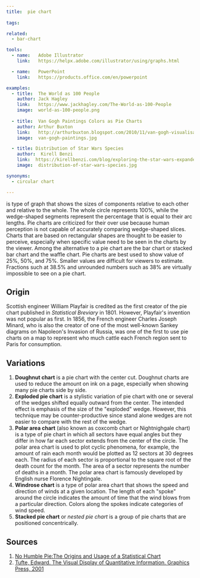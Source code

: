 ```yaml
---
title:  pie chart
  
tags:

related:
  - bar-chart

tools:
  - name:   Adobe Illustrator
    link:   https://helpx.adobe.com/illustrator/using/graphs.html

  - name:   PowerPoint
    link:   https://products.office.com/en/powerpoint

examples:
  - title:  The World as 100 People
    author: Jack Hagley
    link:   https://www.jackhagley.com/The-World-as-100-People
    image:  world-as-100-people.png
    
  - title:  Van Gogh Paintings Colors as Pie Charts
    author: Arthur Buxton 
    link:   http://arthurbuxton.blogspot.com/2010/11/van-gogh-visualisation.html
    image:  van-gogh-paintings.jpg

  - title: Distribution of Star Wars Species
    author:  Kirell Benzi
    link:  https://kirellbenzi.com/blog/exploring-the-star-wars-expanded-universe/
    image:  distribution-of-star-wars-species.jpg

synonyms: 
  - circular chart

---
```


is type of graph that shows the sizes of components relative to each other and relative to the whole. The whole circle represents 100%, while the wedge-shaped segments represent the percentage that is equal to their arc lengths. Pie charts are criticized for their over use because human perception is not capable of accurately comparing wedge-shaped slices. Charts that are based on rectangular shapes are thought to be easier to perceive, especially when specific value need to be seen in the charts by the viewer. Among the alternative to a pie chart are the bar chart or stacked bar chart and the waffle chart. Pie charts are best used to show value of 25%, 50%, and 75%. Smaller values are difficult for viewers to estimate. Fractions such at 38.5% and unrounded numbers such as 38% are virtually impossible to see on a pie chart.

<!--more-->

## Origin

Scottish engineer William Playfair is credited as the first creator of the pie chart published in *Statistical Breviary* in 1801. However, Playfair's invention was not popular as first. In 1856, the French engineer Charles Joseph Minard, who is also the creator of one of the most well-known Sankey diagrams on Napoleon's Invasion of Russia, was one of the first to use pie charts on a map to represent who much cattle each French region sent to Paris for consumption.

## Variations
1. **Doughnut chart** is a pie chart with the center cut. Doughnut charts are used to reduce the amount on ink on a page, especially when showing many pie charts side by side.
2. **Exploded pie chart** is a stylistic variation of pie chart with one or several of the wedges shifted equally outward from the center. The intended effect is emphasis of the size of the "exploded" wedge. However, this technique may be counter-productive since stand alone wedges are not easier to compare with the rest of the wedge.
3. **Polar area chart** (also known as coxcomb chart or Nightnighgale chart) is a type of pie chart in which all sectors have equal angles but they differ in how far each sector extends from the center of the circle. The polar area chart is used to plot cyclic phenomena, for example, the amount of rain each month would be plotted as 12 sectors at 30 degrees each. The radius of each sector is proportional to the square root of the death count for the month. The area of a sector represents the number of deaths in a month. The polar area chart is famously developed by English nurse Florence Nightingale.
4. **Windrose chart** is a type of polar area chart that shows the speed and direction of winds at a given location. The length of each "spoke" around the circle indicates the amount of time that the wind blows from a particular direction. Colors along the spokes indicate categories of wind speed. 
5. **Stacked pie chart** or *nested pie chart* is a group of pie charts that are positioned concentrically.

## Sources
1. [No Humble Pie:The Origins and Usage of a Statistical Chart](http://www.psych.utoronto.ca/users/spence/Spence%202005.pdf)
2. [Tufte, Edward. The Visual Display of Quantitative Information. Graphics Press, 2001](https://cyber.rms.moe/books/03%20-%20General%20Science/The%20Visual%20Display%20of%20Quantitative%20Information%20-%20Edward%20Tufte.pdf)
